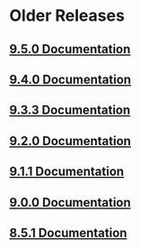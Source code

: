 Older Releases
==============

## [9.5.0 Documentation](https://old.dealii.org/9.5.0/index.html)
## [9.4.0 Documentation](https://old.dealii.org/9.4.0/index.html)
## [9.3.3 Documentation](https://old.dealii.org/9.3.3/index.html)
## [9.2.0 Documentation](https://old.dealii.org/9.2.0/index.html)
## [9.1.1 Documentation](https://old.dealii.org/9.1.1/index.html)
## [9.0.0 Documentation](https://old.dealii.org/9.0.0/index.html)
## [8.5.1 Documentation](https://old.dealii.org/8.5.1/index.html)
